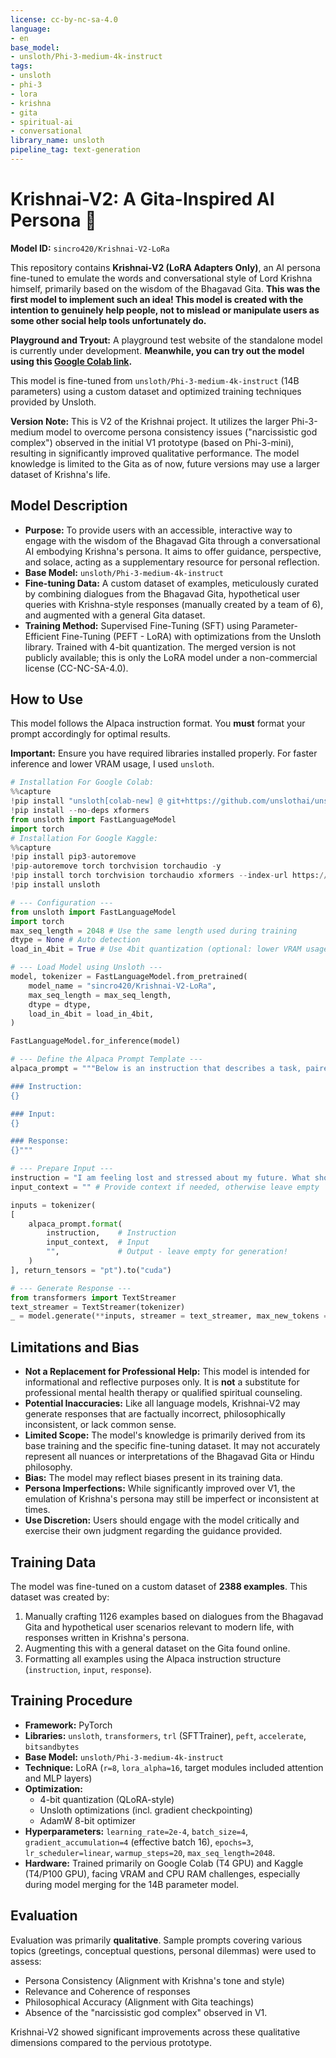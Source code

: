 ```yaml
---
license: cc-by-nc-sa-4.0
language:
- en
base_model:
- unsloth/Phi-3-medium-4k-instruct
tags:
- unsloth
- phi-3
- lora
- krishna
- gita
- spiritual-ai
- conversational
library_name: unsloth
pipeline_tag: text-generation
---
```


# Krishnai-V2: A Gita-Inspired AI Persona 🪷

**Model ID:** `sincro420/Krishnai-V2-LoRa`

This repository contains **Krishnai-V2 (LoRA Adapters Only)**, an AI persona fine-tuned to emulate the words and conversational style of Lord Krishna himself, primarily based on the wisdom of the Bhagavad Gita. **This was the first model to implement such an idea! This model is created with the intention to genuinely help people, not to mislead or manipulate users as some other social help tools unfortunately do.**

**Playground and Tryout:** A playground test website of the standalone model is currently under development. **Meanwhile, you can try out the model using this [Google Colab link](https://colab.research.google.com/drive/1XY4kW-CpTFm-PEf-jx2ttdKmHa8Hu4tq?usp=sharing).**

This model is fine-tuned from `unsloth/Phi-3-medium-4k-instruct` (14B parameters) using a custom dataset and optimized training techniques provided by Unsloth.

**Version Note:** This is V2 of the Krishnai project. It utilizes the larger Phi-3-medium model to overcome persona consistency issues ("narcissistic god complex") observed in the initial V1 prototype (based on Phi-3-mini), resulting in significantly improved qualitative performance. The model knowledge is limited to the Gita as of now, future versions may use a larger dataset of Krishna's life.

## Model Description

*   **Purpose:** To provide users with an accessible, interactive way to engage with the wisdom of the Bhagavad Gita through a conversational AI embodying Krishna's persona. It aims to offer guidance, perspective, and solace, acting as a supplementary resource for personal reflection.
*   **Base Model:** `unsloth/Phi-3-medium-4k-instruct`
*   **Fine-tuning Data:** A custom dataset of examples, meticulously curated by combining dialogues from the Bhagavad Gita, hypothetical user queries with Krishna-style responses (manually created by a team of 6), and augmented with a general Gita dataset.
*   **Training Method:** Supervised Fine-Tuning (SFT) using Parameter-Efficient Fine-Tuning (PEFT - LoRA) with optimizations from the Unsloth library. Trained with 4-bit quantization. The merged version is not publicly available; this is only the LoRA model under a non-commercial license (CC-NC-SA-4.0).

## How to Use

This model follows the Alpaca instruction format. You **must** format your prompt accordingly for optimal results.

**Important:** Ensure you have required libraries installed properly. For faster inference and lower VRAM usage, I used `unsloth`.

```python
# Installation For Google Colab:
%%capture
!pip install "unsloth[colab-new] @ git+https://github.com/unslothai/unsloth.git"
!pip install --no-deps xformers
from unsloth import FastLanguageModel
import torch
# Installation For Google Kaggle:
%%capture
!pip install pip3-autoremove
!pip-autoremove torch torchvision torchaudio -y
!pip install torch torchvision torchaudio xformers --index-url https://download.pytorch.org/whl/cu121
!pip install unsloth

# --- Configuration ---
from unsloth import FastLanguageModel
import torch
max_seq_length = 2048 # Use the same length used during training
dtype = None # Auto detection
load_in_4bit = True # Use 4bit quantization (optional: lower VRAM usage, faster inference; But slightly lower accuracy, may not be supported on all hardware)

# --- Load Model using Unsloth ---
model, tokenizer = FastLanguageModel.from_pretrained(
    model_name = "sincro420/Krishnai-V2-LoRa",
    max_seq_length = max_seq_length,
    dtype = dtype,
    load_in_4bit = load_in_4bit,
)

FastLanguageModel.for_inference(model)

# --- Define the Alpaca Prompt Template ---
alpaca_prompt = """Below is an instruction that describes a task, paired with an input that provides further context. Write a response that appropriately completes the request.

### Instruction:
{}

### Input:
{}

### Response:
{}"""

# --- Prepare Input ---
instruction = "I am feeling lost and stressed about my future. What should I do?" # You can fill in your custom instruction here
input_context = "" # Provide context if needed, otherwise leave empty

inputs = tokenizer(
[
    alpaca_prompt.format(
        instruction,    # Instruction
        input_context,  # Input
        "",             # Output - leave empty for generation!
    )
], return_tensors = "pt").to("cuda")

# --- Generate Response ---
from transformers import TextStreamer
text_streamer = TextStreamer(tokenizer)
_ = model.generate(**inputs, streamer = text_streamer, max_new_tokens = 128)

```
## Limitations and Bias

*   **Not a Replacement for Professional Help:** This model is intended for informational and reflective purposes only. It is **not** a substitute for professional mental health therapy or qualified spiritual counseling.
*   **Potential Inaccuracies:** Like all language models, Krishnai-V2 may generate responses that are factually incorrect, philosophically inconsistent, or lack common sense.
*   **Limited Scope:** The model's knowledge is primarily derived from its base training and the specific fine-tuning dataset. It may not accurately represent all nuances or interpretations of the Bhagavad Gita or Hindu philosophy.
*   **Bias:** The model may reflect biases present in its training data.
*   **Persona Imperfections:** While significantly improved over V1, the emulation of Krishna's persona may still be imperfect or inconsistent at times.
*   **Use Discretion:** Users should engage with the model critically and exercise their own judgment regarding the guidance provided.

## Training Data

The model was fine-tuned on a custom dataset of **2388 examples**. This dataset was created by:
1.  Manually crafting 1126 examples based on dialogues from the Bhagavad Gita and hypothetical user scenarios relevant to modern life, with responses written in Krishna's persona.
2.  Augmenting this with a general dataset on the Gita found online.
3.  Formatting all examples using the Alpaca instruction structure (`instruction`, `input`, `response`).

## Training Procedure

*   **Framework:** PyTorch
*   **Libraries:** `unsloth`, `transformers`, `trl` (SFTTrainer), `peft`, `accelerate`, `bitsandbytes`
*   **Base Model:** `unsloth/Phi-3-medium-4k-instruct`
*   **Technique:** LoRA (`r=8`, `lora_alpha=16`, target modules included attention and MLP layers)
*   **Optimization:**
    *   4-bit quantization (QLoRA-style)
    *   Unsloth optimizations (incl. gradient checkpointing)
    *   AdamW 8-bit optimizer
*   **Hyperparameters:** `learning_rate=2e-4`, `batch_size=4`, `gradient_accumulation=4` (effective batch 16), `epochs=3`, `lr_scheduler=linear`, `warmup_steps=20`, `max_seq_length=2048`.
*   **Hardware:** Trained primarily on Google Colab (T4 GPU) and Kaggle (T4/P100 GPU), facing VRAM and CPU RAM challenges, especially during model merging for the 14B parameter model.

## Evaluation

Evaluation was primarily **qualitative**. Sample prompts covering various topics (greetings, conceptual questions, personal dilemmas) were used to assess:
*   Persona Consistency (Alignment with Krishna's tone and style)
*   Relevance and Coherence of responses
*   Philosophical Accuracy (Alignment with Gita teachings)
*   Absence of the "narcissistic god complex" observed in V1.

Krishnai-V2 showed significant improvements across these qualitative dimensions compared to the pervious prototype.